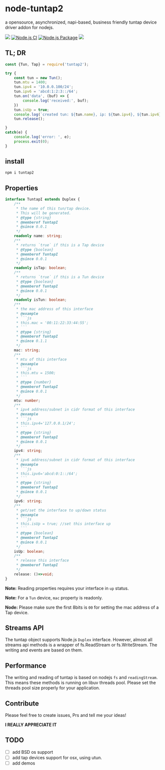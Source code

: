 # node-tuntap2

a opensource, asynchronized, napi-based, business friendly tuntap device driver addon for nodejs.

[![](https://img.shields.io/npm/v/tuntap2.svg?style=flat)](https://www.npmjs.org/package/tuntap2)
[![Node.js CI](https://github.com/PupilTong/node-tuntap2/actions/workflows/node.js.yml/badge.svg?branch=main)](https://github.com/PupilTong/node-tuntap2/actions/workflows/node.js.yml)
[![Node.js Package](https://github.com/PupilTong/node-tuntap2/actions/workflows/npm-publish.yml/badge.svg)](https://github.com/PupilTong/node-tuntap2/actions/workflows/npm-publish.yml)
![](https://img.shields.io/badge/Coverage-93%25-83A603.svg?prefix=$coverage$)

## TL; DR

```javascript
const {Tun, Tap} = require('tuntap2');

try {
    const tun = new Tun();
    tun.mtu = 1400;
    tun.ipv4 = '10.0.0.100/24';
    tun.ipv6 = 'abcd:1:2:3::/64';
    tun.on('data', (buf) => {
        console.log('received:', buf);
    })
    tun.isUp = true;
    console.log(`created tun: ${tun.name}, ip: ${tun.ipv4}, ${tun.ipv6}, mtu: ${tun.mtu}`);
    tun.release();

}
catch(e) {
	console.log('error: ', e);
	process.exit(0);
}
```

## install

```bash
npm i tuntap2
```

## Properties

```typescript
interface TuntapI extends Duplex {
    /**
     * the name of this tun/tap device. 
     * This will be generated.
     * @type {string}
     * @memberof TuntapI
     * @since 0.0.1
     */
    readonly name: string;
    /**
     * returns `true` if this is a Tap device
     * @type {boolean}
     * @memberof TuntapI
     * @since 0.0.1
     */
    readonly isTap: boolean;
    /**
     * returns `true` if this is a Tun device
     * @type {boolean}
     * @memberof TuntapI
     * @since 0.0.1
     */
    readonly isTun: boolean;
    /**
     * the mac address of this interface
     * @example
     * ```js
     * this.mac = '00:11:22:33:44:55';
     * ```
     * @type {string}
     * @memberof TuntapI
     * @since 0.1.1
     */
    mac: string;
    /**
     * mtu of this interface
     * @example
     * ```js
     * this.mtu = 1500;
     * ```
     * @type {number}
     * @memberof TuntapI
     * @since 0.0.1
     */
    mtu: number;
    /**
     * ipv4 address/subnet in cidr format of this interface
     * @example
     * ```js
     * this.ipv4='127.0.0.1/24';
     * ```
     * @type {string}
     * @memberof TuntapI
     * @since 0.0.1
     */
    ipv4: string;
    /**
     * ipv6 address/subnet in cidr format of this interface
     * @example
     * ```js
     * this.ipv6='abcd:0:1::/64';
     * ```
     * @type {string}
     * @memberof TuntapI
     * @since 0.0.1
     */
    ipv6: string;
    /**
     * get/set the interface to up/down status
     * @example
     * ```js
     * this.isUp = true; //set this interface up
     * ```
     * @type {boolean}
     * @memberof TuntapI
     * @since 0.0.1
     */
    isUp: boolean;
    /**
     * release this interface
     * @memberof TuntapI
     */
    release: ()=>void;
}
```


**Note:** Reading properties requires your interface in `up` status.

**Note:** For a `Tun` device, `mac` property is readonly.

**Node:** Please make sure the first 8bits is `00` for setting the mac address of a Tap device.

## Streams API

The tuntap object supports Node.js `Duplex` interface. However, almost all streams api methods is a wrapper of fs.ReadStream or fs.WriteStream. The writing and events are based on them.

## Performance

The writing and reading of tuntap is based on nodejs `fs` and `readingStream`. This means these methods is running on libuv threads pool. Please set the threads pool size properly for your application.

## Contribute

Please feel free to create issues, Prs and tell me your ideas! 

**I REALLY APPRECIATE IT**

## TODO

* [ ] add BSD os support
* [ ] add tap devices support for osx, using utun.
* [ ] add demos
